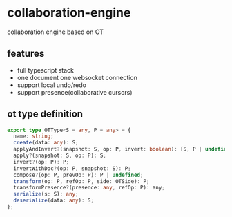 # collaboration-engine

collaboration engine based on OT

## features

- full typescript stack
- one document one websocket connection
- support local undo/redo
- support presence(collaborative cursors)

## ot type definition

```ts
export type OTType<S = any, P = any> = {
  name: string;
  create(data: any): S;
  applyAndInvert?(snapshot: S, op: P, invert: boolean): [S, P | undefined];
  apply?(snapshot: S, op: P): S;
  invert?(op: P): P;
  invertWithDoc?(op: P, snapshot: S): P;
  compose?(op: P, prevOp: P): P | undefined;
  transform(op: P, refOp: P, side: OTSide): P;
  transformPresence?(presence: any, refOp: P): any;
  serialize(s: S): any;
  deserialize(data: any): S;
};
```